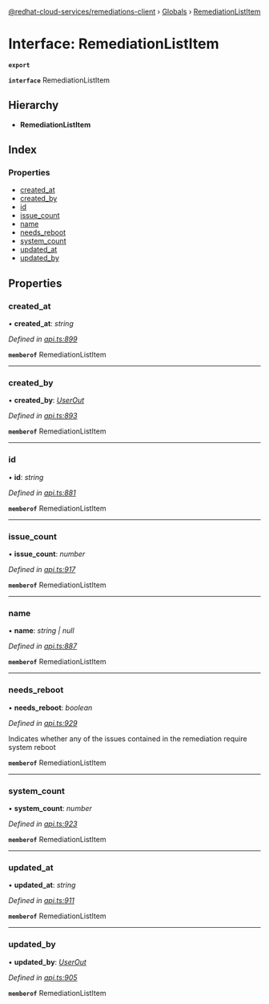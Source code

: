 [@redhat-cloud-services/remediations-client](../README.md) › [Globals](../globals.md) › [RemediationListItem](remediationlistitem.md)

# Interface: RemediationListItem

**`export`** 

**`interface`** RemediationListItem

## Hierarchy

* **RemediationListItem**

## Index

### Properties

* [created_at](remediationlistitem.md#created_at)
* [created_by](remediationlistitem.md#created_by)
* [id](remediationlistitem.md#id)
* [issue_count](remediationlistitem.md#issue_count)
* [name](remediationlistitem.md#name)
* [needs_reboot](remediationlistitem.md#needs_reboot)
* [system_count](remediationlistitem.md#system_count)
* [updated_at](remediationlistitem.md#updated_at)
* [updated_by](remediationlistitem.md#updated_by)

## Properties

###  created_at

• **created_at**: *string*

*Defined in [api.ts:899](https://github.com/RedHatInsights/javascript-clients/blob/master/packages/remediations/api.ts#L899)*

**`memberof`** RemediationListItem

___

###  created_by

• **created_by**: *[UserOut](userout.md)*

*Defined in [api.ts:893](https://github.com/RedHatInsights/javascript-clients/blob/master/packages/remediations/api.ts#L893)*

**`memberof`** RemediationListItem

___

###  id

• **id**: *string*

*Defined in [api.ts:881](https://github.com/RedHatInsights/javascript-clients/blob/master/packages/remediations/api.ts#L881)*

**`memberof`** RemediationListItem

___

###  issue_count

• **issue_count**: *number*

*Defined in [api.ts:917](https://github.com/RedHatInsights/javascript-clients/blob/master/packages/remediations/api.ts#L917)*

**`memberof`** RemediationListItem

___

###  name

• **name**: *string | null*

*Defined in [api.ts:887](https://github.com/RedHatInsights/javascript-clients/blob/master/packages/remediations/api.ts#L887)*

**`memberof`** RemediationListItem

___

###  needs_reboot

• **needs_reboot**: *boolean*

*Defined in [api.ts:929](https://github.com/RedHatInsights/javascript-clients/blob/master/packages/remediations/api.ts#L929)*

Indicates whether any of the issues contained in the remediation require system reboot

**`memberof`** RemediationListItem

___

###  system_count

• **system_count**: *number*

*Defined in [api.ts:923](https://github.com/RedHatInsights/javascript-clients/blob/master/packages/remediations/api.ts#L923)*

**`memberof`** RemediationListItem

___

###  updated_at

• **updated_at**: *string*

*Defined in [api.ts:911](https://github.com/RedHatInsights/javascript-clients/blob/master/packages/remediations/api.ts#L911)*

**`memberof`** RemediationListItem

___

###  updated_by

• **updated_by**: *[UserOut](userout.md)*

*Defined in [api.ts:905](https://github.com/RedHatInsights/javascript-clients/blob/master/packages/remediations/api.ts#L905)*

**`memberof`** RemediationListItem
